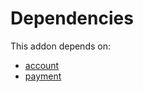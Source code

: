 # Dependencies

This addon depends on:

- [account](https://github.com/bringout/oca-ocb-accounting/tree/b1c998669b4208f15f21ea1c06eda9ff97b5e834/odoo-bringout-oca-ocb-account)
- [payment](https://github.com/bringout/oca-ocb-core/tree/11a704b400b8bf0763643e267bf123858a85c9e6/odoo-bringout-oca-ocb-payment)
